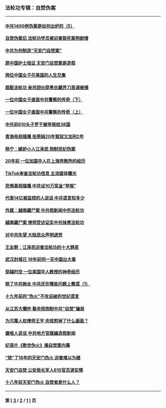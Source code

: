 ### 法轮功专辑：自焚伪案
---
#### [中共1400例伪案是如何出炉的（5）](../../pages/nf5562/n13226831.md?04110430) 
#### [自焚伪案后 法轮功学员被迫害致死案例剧增](../../pages/nf5562/n13190600.md?04110430) 
#### [中共为何制造“天安门自焚案”](../../pages/nf5562/n13183270.md?04110430) 
#### [原中国护士指证 天安门自焚案是造假](../../pages/nf5562/n13172289.md?04110430) 
#### [两位中国女子在美国的人生交集](../../pages/nf5562/n13156138.md?04110430) 
#### [栽赃法轮功 亲共团伙穿黑衣藏界刀高调被捕](../../pages/nf5562/n13073780.md?04110430) 
#### [一位中国女子直面中共警察的传奇（下）](../../pages/nf5562/n12989706.md?04110430) 
#### [一位中国女子直面中共警察的传奇（上）](../../pages/nf5562/n12985072.md?04110430) 
#### [中共前610头子罗干被举报给38国](../../pages/nf5562/n12975419.md?04110430) 
#### [青海电视插播 张荣娟20年冤狱又加刑2年](../../pages/nf5562/n12738166.md?04110430) 
#### [杨宁：嫉妒小人江泽民 炮制世纪伪案](../../pages/nf5562/n12724108.md?04110430) 
#### [20年前 一位加国华人在上海劳教所的经历](../../pages/nf5562/n12707932.md?04110430) 
#### [TikTok审查法轮功信息 主流媒体曝光](../../pages/nf5562/n12362336.md?04110430) 
#### [恐惧真相插播 中共设10万奖金“举报”](../../pages/nf5562/n12306396.md?04110430) 
#### [代表14亿被监控的人说话 中共谎言知多少](../../pages/nf5562/n12297484.md?04110430) 
#### [外媒：越南藏尸案 中共假新闻中伤法轮功](../../pages/nf5562/n12264411.md?04110430) 
#### [越南藏尸案 律师受访证实中共抹黑法轮功](../../pages/nf5562/n12261878.md?04110430) 
#### [对中共失望 大陆民众声明退党](../../pages/nf5562/n12187315.md?04110430) 
#### [王友群：江泽民迫害法轮功的十大罪恶](../../pages/nf5562/n12169074.md?04110430) 
#### [武汉封城日 19年前同一天中国出大事](../../pages/nf5562/n12150901.md?04110430) 
#### [穿越时空  一位美国华人教授的神奇经历](../../pages/nf5562/n12097460.md?04110430) 
#### [除了中共肺炎 中共还在哪些问题上撒谎（1）](../../pages/nf5562/n11955770.md?04110430) 
#### [十九年前的“伪火”不攻自破的世纪谎言](../../pages/nf5562/n11813238.md?04110430) 
#### [从江苏大爆炸 看央视炮制中共“自焚”骗局](../../pages/nf5562/n11140275.md?04110430) 
#### [为污蔑人权律师王宇 央视剪掉了什么画面？](../../pages/nf5562/n11130142.md?04110430) 
#### [聋哑人说话 中共地方官媒编造假新闻](../../pages/nf5562/n11006067.md?04110430) 
#### [纪录片《欺世伪火》揭自焚案内幕](../../pages/nf5562/n11002664.md?04110430) 
#### [“烧”了18年的天安门伪火 迫害难以为继](../../pages/nf5562/n10996660.md?04110430) 
#### [天安门自焚 公安局长军人610官员道实情](../../pages/nf5562/n10997098.md?04110430) 
#### [十八年前天安门伪火 自焚者是什么人？](../../pages/nf5562/n10996556.md?04110430) 

---
#### 第 [ [3](./3.md?04110430) / [2](./2.md?04110430) / [1](./1.md?04110430) ] 页
